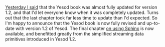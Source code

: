 [Yesterday I said](http://www.yesodweb.com/blog/2013/12/book-updates-1-2) that
the Yesod book was almost fully updated for version 1.2, and that I'd let
everyone know when it was completely updated. Turns out that the last chapter
took far less time to update than I'd expected. So I'm happy to announce that
the Yesod book is now fully revised and up-to-date with version 1.2 of Yesod.
The final chapter [on using
Sphinx](http://www.yesodweb.com/book/case-study-sphinx) is now available, and
benefitted greatly from the simplified streaming data primitives introduced in
Yesod 1.2.
